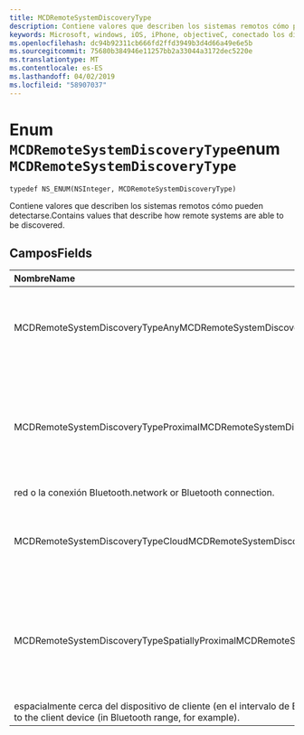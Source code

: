 ```yaml
---
title: MCDRemoteSystemDiscoveryType
description: Contiene valores que describen los sistemas remotos cómo pueden detectarse.
keywords: Microsoft, windows, iOS, iPhone, objectiveC, conectado los dispositivos, proyecto Roma
ms.openlocfilehash: dc94b92311cb666fd2ffd3949b3d4d66a49e6e5b
ms.sourcegitcommit: 75680b384946e11257bb2a33044a3172dec5220e
ms.translationtype: MT
ms.contentlocale: es-ES
ms.lasthandoff: 04/02/2019
ms.locfileid: "58907037"
---
```

# <a name="enum-mcdremotesystemdiscoverytype"></a><span data-ttu-id="5a057-104">Enum `MCDRemoteSystemDiscoveryType`</span><span class="sxs-lookup"><span data-stu-id="5a057-104">enum `MCDRemoteSystemDiscoveryType`</span></span> 

```
typedef NS_ENUM(NSInteger, MCDRemoteSystemDiscoveryType)
```  

<span data-ttu-id="5a057-105">Contiene valores que describen los sistemas remotos cómo pueden detectarse.</span><span class="sxs-lookup"><span data-stu-id="5a057-105">Contains values that describe how remote systems are able to be discovered.</span></span> 

## <a name="fields"></a><span data-ttu-id="5a057-106">Campos</span><span class="sxs-lookup"><span data-stu-id="5a057-106">Fields</span></span>

| <span data-ttu-id="5a057-107">Nombre</span><span class="sxs-lookup"><span data-stu-id="5a057-107">Name</span></span>                              | <span data-ttu-id="5a057-108">Valor</span><span class="sxs-lookup"><span data-stu-id="5a057-108">Value</span></span> | <span data-ttu-id="5a057-109">Descripción</span><span class="sxs-lookup"><span data-stu-id="5a057-109">Description</span></span>                    |
|:----------------------------------|:------|:-------------------------------|
| <span data-ttu-id="5a057-110">MCDRemoteSystemDiscoveryTypeAny</span><span class="sxs-lookup"><span data-stu-id="5a057-110">MCDRemoteSystemDiscoveryTypeAny</span></span>   | <span data-ttu-id="5a057-111">0</span><span class="sxs-lookup"><span data-stu-id="5a057-111">0</span></span>     | <span data-ttu-id="5a057-112">Los sistemas remotos son reconocibles a través de cualquier conexión.</span><span class="sxs-lookup"><span data-stu-id="5a057-112">Remote systems are discoverable through any connection.</span></span>  |
| <span data-ttu-id="5a057-113">MCDRemoteSystemDiscoveryTypeProximal</span><span class="sxs-lookup"><span data-stu-id="5a057-113">MCDRemoteSystemDiscoveryTypeProximal</span></span> | <span data-ttu-id="5a057-114">1</span><span class="sxs-lookup"><span data-stu-id="5a057-114">1</span></span>     | <span data-ttu-id="5a057-115">Los sistemas remotos solo son reconocibles a través de una conexión articulaciones próximas, como una variable local</span><span class="sxs-lookup"><span data-stu-id="5a057-115">Remote systems are only discoverable through a proximal connection, such as a local</span></span>
<span data-ttu-id="5a057-116">red o la conexión Bluetooth.</span><span class="sxs-lookup"><span data-stu-id="5a057-116">network or Bluetooth connection.</span></span> |
| <span data-ttu-id="5a057-117">MCDRemoteSystemDiscoveryTypeCloud</span><span class="sxs-lookup"><span data-stu-id="5a057-117">MCDRemoteSystemDiscoveryTypeCloud</span></span> | <span data-ttu-id="5a057-118">2</span><span class="sxs-lookup"><span data-stu-id="5a057-118">2</span></span>     | <span data-ttu-id="5a057-119">Los sistemas remotos solo son reconocibles a través de la conexión en la nube.</span><span class="sxs-lookup"><span data-stu-id="5a057-119">Remote systems are only discoverable through cloud connection.</span></span> |
| <span data-ttu-id="5a057-120">MCDRemoteSystemDiscoveryTypeSpatiallyProximal</span><span class="sxs-lookup"><span data-stu-id="5a057-120">MCDRemoteSystemDiscoveryTypeSpatiallyProximal</span></span> | <span data-ttu-id="5a057-121">3</span><span class="sxs-lookup"><span data-stu-id="5a057-121">3</span></span>     | <span data-ttu-id="5a057-122">Los sistemas remotos son reconocibles a través de una conexión articulaciones próximas y se esperan que sean</span><span class="sxs-lookup"><span data-stu-id="5a057-122">Remote systems are discoverable through a proximal connection and are expected to be</span></span>
<span data-ttu-id="5a057-123">espacialmente cerca del dispositivo de cliente (en el intervalo de Bluetooth, por ejemplo).</span><span class="sxs-lookup"><span data-stu-id="5a057-123">spatially near to the client device (in Bluetooth range, for example).</span></span>  |

